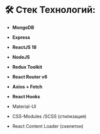 #  🛠 Стек Технологий:

-  **MongoDB**
-  **Express**
-  **ReactJS 18**
-  **NodeJS**
-  **Redux Toolkit** 
-  **React Router v6** 
-  **Axios + Fetch** 
-  **React Hooks** 

- Material-UI
- CSS-Modules /SCSS (стилизация)
- React Content Loader (скелетон)
